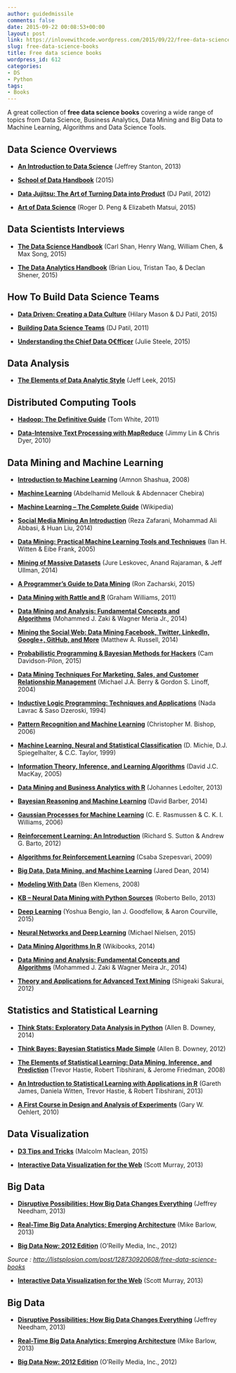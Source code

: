 ```yaml
---
author: guidedmissile
comments: false
date: 2015-09-22 00:08:53+00:00
layout: post
link: https://inlovewithcode.wordpress.com/2015/09/22/free-data-science-books/
slug: free-data-science-books
title: Free data science books
wordpress_id: 612
categories:
- DS
- Python
tags:
- Books
---
```


A great collection of **free data science books** covering a wide range of topics from Data Science, Business Analytics, Data Mining and Big Data to Machine Learning, Algorithms and Data Science Tools.


## Data Science Overviews





	
  * [**An Introduction to Data Science**](https://docs.google.com/file/d/0B6iefdnF22XQeVZDSkxjZ0Z5VUE/edit?pli=1) (Jeffrey Stanton, 2013)

	
  * [**School of Data Handbook**](http://schoolofdata.org/handbook/) (2015)

	
  * [**Data Jujitsu: The Art of Turning Data into Product**](http://www.oreilly.com/data/free/data-jujitsu.csp) (DJ Patil, 2012)

	
  * [**Art of Data Science**](https://leanpub.com/artofdatascience) (Roger D. Peng & Elizabeth Matsui, 2015)




## Data Scientists Interviews





	
  * **[The Data Science Handbook](http://www.thedatasciencehandbook.com/#get-the-book)** (Carl Shan, Henry Wang, William Chen, & Max Song, 2015)

	
  * **[The Data Analytics Handbook](https://www.teamleada.com/handbook)** (Brian Liou, Tristan Tao, & Declan Shener, 2015)




## How To Build Data Science Teams





	
  * [**Data Driven: Creating a Data Culture**](http://www.oreilly.com/data/free/data-driven.csp) (Hilary Mason & DJ Patil, 2015)

	
  * [**Building Data Science Teams**](http://www.oreilly.com/data/free/building-data-science-teams.csp) (DJ Patil, 2011)

	
  * [**Understanding the Chief Data O€fficer**](http://www.oreilly.com/data/free/files/understanding-chief-data-officer.pdf) (Julie Steele, 2015)




## Data Analysis





	
  * [**The Elements of Data Analytic Style**](https://leanpub.com/datastyle) (Jeff Leek, 2015)




## Distributed Computing Tools





	
  * [**Hadoop: The Definitive Guide**](https://www.ida.liu.se/~TDDD43/themes/themeNOSQLlabs/2009-Hadoop.pdf) (Tom White, 2011)

	
  * [**Data-Intensive Text Processing with MapReduce**](https://lintool.github.io/MapReduceAlgorithms/MapReduce-book-final.pdf) (Jimmy Lin & Chris Dyer, 2010)




## Data Mining and Machine Learning





	
  * [**Introduction to Machine Learning**](http://arxiv.org/pdf/0904.3664.pdf) (Amnon Shashua, 2008)

	
  * [**Machine Learning**](http://www.intechopen.com/books/machine_learning) (Abdelhamid Mellouk & Abdennacer Chebira)

	
  * [**Machine Learning – The Complete Guide**](https://en.wikipedia.org/wiki/Book:Machine_Learning_%E2%80%93_The_Complete_Guide) (Wikipedia)

	
  * [**Social Media Mining An Introduction**](http://dmml.asu.edu/smm/book/) (Reza Zafarani, Mohammad Ali Abbasi, & Huan Liu, 2014)

	
  * [**Data Mining: Practical Machine Learning Tools and Techniques**](ftp://ftp.ingv.it/pub/manuela.sbarra/Data%20Mining%20Practical%20Machine%20Learning%20Tools%20and%20Techniques%20-%20WEKA.pdf) (Ian H. Witten & Eibe Frank, 2005)

	
  * [**Mining of Massive Datasets**](http://www.mmds.org/) (Jure Leskovec, Anand Rajaraman, & Jeff Ullman, 2014)

	
  * [**A Programmer’s Guide to Data Mining**](http://guidetodatamining.com/) (Ron Zacharski, 2015)

	
  * [**Data Mining with Rattle and R**](http://mineriaddatos.wikispaces.com/file/view/Data+Mining+With+Rattle+and+R_+The+Art+of+Excavating+Data+for+Knowledge+Discovery+-+Graham+Williams.pdf) (Graham Williams, 2011)

	
  * [**Data Mining and Analysis: Fundamental Concepts and Algorithms**](http://www.dataminingbook.info/pmwiki.php/Main/BookDownload) (Mohammed J. Zaki & Wagner Meria Jr., 2014)

	
  * [**Mining the Social Web: Data Mining Facebook, Twitter, LinkedIn, Google+, GitHub, and More**](http://www.learndatasci.com/wp-content/uploads/2015/08/Mining-the-Social-Web-2nd-Edition.pdf) (Matthew A. Russell, 2014)

	
  * [**Probabilistic Programming & Bayesian Methods for Hackers**](http://camdavidsonpilon.github.io/Probabilistic-Programming-and-Bayesian-Methods-for-Hackers/) (Cam Davidson-Pilon, 2015)

	
  * [**Data Mining Techniques For Marketing, Sales, and Customer Relationship Management**](http://www.huaat.com/download/2009091Marketing.pdf) (Michael J.A. Berry & Gordon S. Linoff, 2004)

	
  * [**Inductive Logic Programming: Techniques and Applications**](http://www-ai.ijs.si/SasoDzeroski/ILPBook/ILPbook.pdf) (Nada Lavrac & Saso Dzeroski, 1994)

	
  * [**Pattern Recognition and Machine Learning**](http://www.rmki.kfki.hu/~banmi/elte/Bishop%20-%20Pattern%20Recognition%20and%20Machine%20Learning.pdf) (Christopher M. Bishop, 2006)

	
  * [**Machine Learning, Neural and Statistical Classification**](http://www1.maths.leeds.ac.uk/~charles/statlog/) (D. Michie, D.J. Spiegelhalter, & C.C. Taylor, 1999)

	
  * [**Information Theory, Inference, and Learning Algorithms**](http://www.inference.phy.cam.ac.uk/mackay/itprnn/book.html) (David J.C. MacKay, 2005)

	
  * [**Data Mining and Business Analytics with R**](http://www.nataraz.in/data/ebook/hadoop/Data_Mining_and_Business_Analytics_with_R__Johannes_Ledolter.pdf) (Johannes Ledolter, 2013)

	
  * [**Bayesian Reasoning and Machine Learning**](http://web4.cs.ucl.ac.uk/staff/D.Barber/textbook/240415.pdf) (David Barber, 2014)

	
  * [**Gaussian Processes for Machine Learning**](http://www.gaussianprocess.org/gpml/chapters/RW.pdf) (C. E. Rasmussen & C. K. I. Williams, 2006)

	
  * [**Reinforcement Learning: An Introduction**](http://people.inf.elte.hu/lorincz/Files/RL_2006/SuttonBook.pdf) (Richard S. Sutton & Andrew G. Barto, 2012)

	
  * [**Algorithms for Reinforcement Learning**](http://www.ualberta.ca/~szepesva/papers/RLAlgsInMDPs.pdf) (Csaba Szepesvari, 2009)

	
  * [**Big Data, Data Mining, and Machine Learning**](http://pdf.th7.cn/down/files/1411/Big%20Data,%20Data%20Mining,%20and%20Machine%20Learning.pdf) (Jared Dean, 2014)

	
  * [**Modeling With Data**](http://modelingwithdata.org/about_the_book.html) (Ben Klemens, 2008)

	
  * [**KB – Neural Data Mining with Python Sources**](http://www.freeopen.org/wp-content/uploads/2013/10/KB_neural_data_mining.pdf) (Roberto Bello, 2013)

	
  * [**Deep Learning**](http://www.iro.umontreal.ca/~bengioy/dlbook/) (Yoshua Bengio, Ian J. Goodfellow, & Aaron Courville, 2015)

	
  * [**Neural Networks and Deep Learning**](http://neuralnetworksanddeeplearning.com/) (Michael Nielsen, 2015)

	
  * [**Data Mining Algorithms In R**](https://en.wikibooks.org/wiki/Data_Mining_Algorithms_In_R) (Wikibooks, 2014)

	
  * [**Data Mining and Analysis: Fundamental Concepts and Algorithms**](http://www.cs.rpi.edu/~zaki/PaperDir/DMABOOK.pdf) (Mohammed J. Zaki & Wagner Meira Jr., 2014)

	
  * [**Theory and Applications for Advanced Text Mining**](http://www.intechopen.com/books/theory-and-applications-for-advanced-text-mining) (Shigeaki Sakurai, 2012)




## Statistics and Statistical Learning





	
  * [**Think Stats: Exploratory Data Analysis in Python**](http://greenteapress.com/thinkstats2/thinkstats2.pdf) (Allen B. Downey, 2014)

	
  * [**Think Bayes: Bayesian Statistics Made Simple**](http://greenteapress.com/thinkbayes/) (Allen B. Downey, 2012)

	
  * [**The Elements of Statistical Learning: Data Mining, Inference, and Prediction**](http://web.stanford.edu/~hastie/local.ftp/Springer/OLD/ESLII_print4.pdf) (Trevor Hastie, Robert Tibshirani, & Jerome Friedman, 2008)

	
  * [**An Introduction to Statistical Learning with Applications in R**](http://www-bcf.usc.edu/~gareth/ISL/ISLR%20Fourth%20Printing.pdf) (Gareth James, Daniela Witten, Trevor Hastie, & Robert Tibshirani, 2013)

	
  * [**A First Course in Design and Analysis of Experiments**](http://users.stat.umn.edu/~gary/book/fcdae.pdf) (Gary W. Oehlert, 2010)




## Data Visualization





	
  * [**D3 Tips and Tricks**](https://leanpub.com/D3-Tips-and-Tricks) (Malcolm Maclean, 2015)

	
  * [**Interactive Data Visualization for the Web**](http://chimera.labs.oreilly.com/books/1230000000345/index.html) (Scott Murray, 2013)




## Big Data





	
  * [**Disruptive Possibilities: How Big Data Changes Everything**](http://hortonworks.com/wp-content/uploads/downloads/2013/04/DisruptivePossibilities.pdf) (Jeffrey Needham, 2013)

	
  * [**Real-Time Big Data Analytics: Emerging Architecture**](http://www.pentaho.com/assets/pdf/CqPxTROXtCpfoLrUi4Bj.pdf) (Mike Barlow, 2013)

	
  * [**Big Data Now: 2012 Edition**](http://cdn.oreillystatic.com/oreilly/radarreport/0636920028307/Big_Data_Now_2012_Edition.pdf) (O’Reilly Media, Inc., 2012)


_Source : http://listsplosion.com/post/128730920608/free-data-science-books_



	
  * [**Interactive Data Visualization for the Web**](http://chimera.labs.oreilly.com/books/1230000000345/index.html) (Scott Murray, 2013)




## Big Data





	
  * [**Disruptive Possibilities: How Big Data Changes Everything**](http://hortonworks.com/wp-content/uploads/downloads/2013/04/DisruptivePossibilities.pdf) (Jeffrey Needham, 2013)

	
  * [**Real-Time Big Data Analytics: Emerging Architecture**](http://www.pentaho.com/assets/pdf/CqPxTROXtCpfoLrUi4Bj.pdf) (Mike Barlow, 2013)

	
  * [**Big Data Now: 2012 Edition**](http://cdn.oreillystatic.com/oreilly/radarreport/0636920028307/Big_Data_Now_2012_Edition.pdf) (O’Reilly Media, Inc., 2012)


